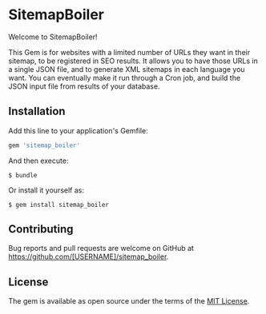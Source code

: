 # SitemapBoiler

Welcome to SitemapBoiler! 

This Gem is for websites with a limited number of URLs they want in their sitemap, to be registered in SEO results. 
It allows you to have those URLs in a single JSON file, and to generate XML sitemaps in each language you want.
You can eventually make it run through a Cron job, and build the JSON input file from results of your database.

## Installation

Add this line to your application's Gemfile:

```ruby
gem 'sitemap_boiler'
```

And then execute:

    $ bundle

Or install it yourself as:

    $ gem install sitemap_boiler

## Contributing

Bug reports and pull requests are welcome on GitHub at https://github.com/[USERNAME]/sitemap_boiler.


## License

The gem is available as open source under the terms of the [MIT License](http://opensource.org/licenses/MIT).

